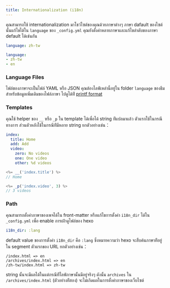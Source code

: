 ```yaml
---
title: Internationalization (i18n)
---
```

คุณสามารถใช้ internationalization มาโชว์ไซต์ของคุณด้วยภาษาต่างๆ ภาษา dafault 
ของไซต์นั้นแก้ไขได้ใน  `language` ของ `_config.yml` 
คุณยังตั้งค่าหลายภาษาและแก้ไขลำดับของภาษา default ได้เช่นกัน

``` yaml
language: zh-tw

language:
- zh-tw
- en
```

### Language Files

ไฟล์ของภาษาจะเป็นไฟล์ YAML หรือ JSON คุณต้องไลฟ์เหล่านี้อยู่ใน folder 
`language` ของธีม สำหรับข้อมูลเพิ่มเติมของไฟล์ภาษา ไปดูได้ท่ี [printf format](https://github.com/alexei/sprintf.js)

### Templates

คุณใช้ helper ของ `__` หรือ `_p` ใน template ได้เพื่อได้  string ท่ีแปลมาแล้ว
 ตัวแรกใช้ในกรณีทางการ ส่วนตัวหลังใช้ในกรณีท่ีมีหลาย string ยกตัวอย่างเช่น：

``` yaml en.yml
index:
  title: Home
  add: Add
  video:
    zero: No videos
    one: One video
    other: %d videos
```

``` js
<%= __('index.title') %>
// Home

<%= _p('index.video', 3) %>
// 3 videos
```

### Path

คุณสามารถตั้งค่าภาษาของเพจได้ใน front-matter หรือแก้ไขการตั้งค่า  `i18n_dir` 
ได้ใน `_config.yml` เพื่อ enable การเฝ้าดูไฟล์ของ hexo

``` yaml
i18n_dir: :lang
```

default value ของการตั้งค่า  `i18n_dir` คือ `:lang` ซึ่งหมายความว่า hexo 
จะสืบค้นภาษาท่ีอยู่ใน segment ตัวแรกของ URL ยกตัวอย่างเช่น：

``` plain
/index.html => en
/archives/index.html => en
/zh-tw/index.html => zh-tw
```

string นั้นจะมีผลได้ในแต่กรณีท่ีไลฟ์ภาษานั้นมีอยู่จริงๆ ดังนั้น `archives` ใน
 `/archives/index.html` (ตัวอย่างท่ีสอง) จะไม่เกิดผลในการตั้งค่าภาษาของเว็บไซต์
